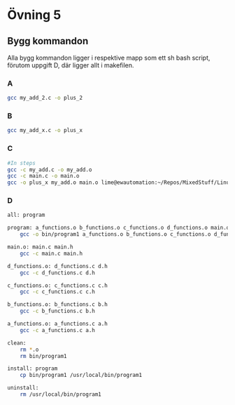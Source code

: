 

# Övning 5

## Bygg kommandon
Alla bygg kommandon ligger i respektive mapp som ett sh bash script, förutom uppgift D, där ligger allt i makefilen.

### A
```bash
gcc my_add_2.c -o plus_2
```

### B
```bash
gcc my_add_x.c -o plus_x
```

### C
```bash
#In steps
gcc -c my_add.c -o my_add.o
gcc -c main.c -o main.o
gcc -o plus_x my_add.o main.o lime@ewautomation:~/Repos/MixedStuff/Linux/LinUtb/
```

### D
```bash
all: program

program: a_functions.o b_functions.o c_functions.o d_functions.o main.o
	gcc -o bin/program1 a_functions.o b_functions.o c_functions.o d_functions.o main.o

main.o: main.c main.h
	gcc -c main.c main.h

d_functions.o: d_functions.c d.h
	gcc -c d_functions.c d.h

c_functions.o: c_functions.c c.h
	gcc -c c_functions.c c.h

b_functions.o: b_functions.c b.h
	gcc -c b_functions.c b.h

a_functions.o: a_functions.c a.h
	gcc -c a_functions.c a.h

clean:
	rm *.o
	rm bin/program1

install: program
	cp bin/program1 /usr/local/bin/program1

uninstall:
	rm /usr/local/bin/program1
```
